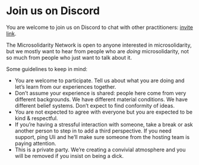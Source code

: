 # Join us on Discord



You are welcome to join us on Discord to chat with other practitioners: [invite link](https://discord.gg/Kp2xVuSFAX).

The Microsolidarity Network is open to anyone interested in microsolidarity, but we mostly want to hear from people who are _doing_ microsolidarity, not so much from people who just want to talk about it.

Some guidelines to keep in mind:

* You are welcome to participate. Tell us about what you are doing and let’s learn from our experiences together.
* Don’t assume your experience is shared: people here come from very different backgrounds. We have different material conditions. We have different belief systems. Don’t expect to find conformity of ideas.
* You are not expected to agree with everyone but you are expected to be kind & respectful.
* If you’re having a stressful interaction with someone, take a break or ask another person to step in to add a third perspective. If you need support, ping Uli and he’ll make sure someone from the hosting team is paying attention.
* This is a private party. We’re creating a convivial atmosphere and you will be removed if you insist on being a dick.
